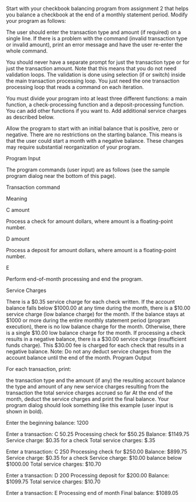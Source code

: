 Start with your checkbook balancing program from assignment 2 that helps you balance a checkbook at the end of a monthly statement period. Modify your program as follows:

The user should enter the transaction type and amount (if required) on a single line. If there is a problem with the command (invalid transaction type or invalid amount), print an error message and have the user re-enter the whole command. 

You should never have a separate prompt for just the transaction type or for just the transaction amount. Note that this means that you do not need validation loops. The validation is done using selection (if or switch) inside the main transaction processing loop. You just need the one transaction processing loop that reads a command on each iteration.

You must divide your program into at least three different functions: a main function, a check-processing function and a deposit-processing function. You can add other functions if you want to.
Add additional service charges as described below.

Allow the program to start with an initial balance that is positive, zero or negative. There are no restrictions on the starting balance. This means is that the user could start a month with a negative balance.
These changes may require substantial reorganization of your program.

Program Input

The program commands (user input) are as follows (see the sample program dialog near the bottom of this page).

Transaction command

Meaning

C amount

Process a check for amount dollars, where amount is a floating-point number.

D amount

Process a deposit for amount dollars, where amount is a floating-point number.

E

Perform end-of-month processing and end the program.

 

Service Charges

There is a $0.35 service charge for each check written.
If the account balance falls below $1000.00 at any time during the month, there is a $10.00 service charge (low balance charge) for the month. If the balance stays at $1000 or more during the entire monthly statement period (program execution), there is no low balance charge for the month. Otherwise, there is a single $10.00 low balance charge for the month.
If processing a check results in a negative balance, there is a $30.00 service charge (insufficient funds charge). This $30.00 fee is charged for each check that results in a negative balance.
Note: Do not any deduct service charges from the account balance until the end of the month.
Program Output

For each transaction, print:

the transaction type and the amount (if any)
the resulting account balance
the type and amount of any new service charges resulting from the transaction
the total service charges accrued so far
At the end of the month, deduct the service charges and print the final balance. Your program dialog should look something like this example (user input is shown in bold).

Enter the beginning balance: 1200

Enter a transaction: C 50.25
Processing check for $50.25
Balance: $1149.75
Service charge: $0.35 for a check
Total service charges: $.35

Enter a transaction: C 250
Processing check for $250.00
Balance: $899.75
Service charge: $0.35 for a check
Service charge: $10.00 balance below $1000.00
Total service charges: $10.70

Enter a transaction: D 200
Processing deposit for $200.00
Balance: $1099.75
Total service charges: $10.70

Enter a transaction: E
Processing end of month
Final balance: $1089.05

